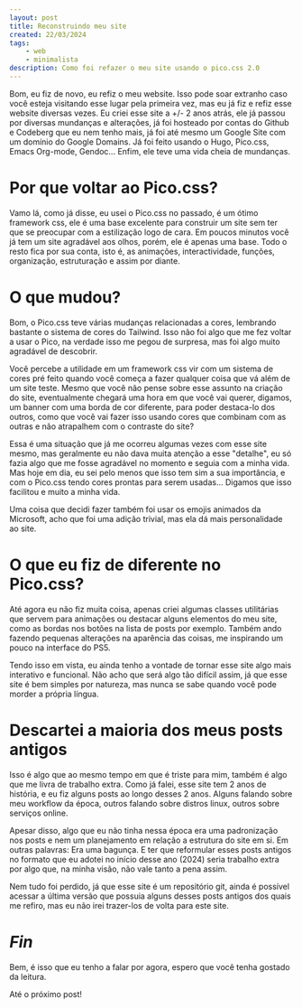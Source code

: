```yaml
---
layout: post
title: Reconstruindo meu site
created: 22/03/2024
tags:
    - web
    - minimalista
description: Como foi refazer o meu site usando o pico.css 2.0
---
```

<p>Bom, eu fiz de novo, eu refiz o meu website. Isso pode soar extranho caso
você esteja visitando esse lugar pela primeira vez, mas eu já fiz e refiz esse
website diversas vezes. Eu criei esse site a +/- 2 anos atrás, ele já passou
por diversas mundanças e alterações, já foi hosteado por contas do Github e
Codeberg que eu nem tenho mais, já foi até mesmo um Google Site com um domínio
do Google Domains. Já foi feito usando o Hugo, Pico.css, Emacs Org-mode,
Gendoc... Enfim, ele teve uma vida cheia de mundanças.</p> <h1>Por que voltar
  ao Pico.css?</h1> <p>Vamo lá, como já disse, eu usei o Pico.css no passado, é
um ótimo framework css, ele é uma base excelente para construir um site sem ter
que se preocupar com a estilização logo de cara. Em poucos minutos você já tem
um site agradável aos olhos, porém, ele é apenas uma base. Todo o resto fica
por sua conta, isto é, as animações, interactividade, funções, organização,
estruturação e assim por diante.</p> <h1>O que mudou?</h1> <p>Bom, o Pico.css
teve várias mudanças relacionadas a cores, lembrando bastante o sistema de
cores do Tailwind. Isso não foi algo que me fez voltar a usar o Pico, na
verdade isso me pegou de surpresa, mas foi algo muito agradável de
descobrir.</p> <p>Você percebe a utilidade em um framework css vir com um
sistema de cores pré feito quando você começa a fazer qualquer coisa que vá
além de um site teste. Mesmo que você não pense sobre esse assunto na criação
do site, eventualmente chegará uma hora em que você vai querer, digamos, um
banner com uma borda de cor diferente, para poder destaca-lo dos outros, como
que você vai fazer isso usando cores que combinam com as outras e não
atrapalhem com o contraste do site?</p> <p>Essa é uma situação que já me
ocorreu algumas vezes com esse site mesmo, mas geralmente eu não dava muita
atenção a esse "detalhe", eu só fazia algo que me fosse agradável no momento e
seguia com a minha vida. Mas hoje em dia, eu sei pelo menos que isso tem sim a
sua importância, e com o Pico.css tendo cores prontas para serem usadas...
Digamos que isso facilitou e muito a minha vida.</p> <p>Uma coisa que decidi
fazer também foi usar os emojis animados da Microsoft, acho que foi uma adição
trivial, mas ela dá mais personalidade ao site.</p> <h1>O que eu fiz de
diferente no Pico.css?</h1> <p>Até agora eu não fiz muita coisa, apenas criei
algumas classes utilitárias que servem para animações ou destacar alguns
elementos do meu site, como as bordas nos botões na lista de posts por exemplo.
Também ando fazendo pequenas alterações na aparência das coisas, me inspirando
um pouco na interface do PS5.</p> <p>Tendo isso em vista, eu ainda tenho a
vontade de tornar esse site algo mais interativo e funcional. Não acho que será
algo tão difícil assim, já que esse site é bem simples por natureza, mas nunca
se sabe quando você pode morder a própria língua.</p> <h1>Descartei a maioria
dos meus posts antigos</h1> <p>Isso é algo que ao mesmo tempo em que é triste
para mim, também é algo que me livra de trabalho extra. Como já falei, esse
site tem 2 anos de história, e eu fiz alguns posts ao longo desses 2 anos.
Alguns falando sobre meu workflow da época, outros falando sobre distros linux,
outros sobre serviços online.</p> <p>Apesar disso, algo que eu não tinha nessa
época era uma padronização nos posts e nem um planejamento em relação a
estrutura do site em si. Em outras palavras: Era uma bagunça. E ter que
reformular esses posts antigos no formato que eu adotei no início desse ano
(2024) seria trabalho extra por algo que, na minha visão, não vale tanto a pena
assim.</p> <p>Nem tudo foi perdido, já que esse site é um repositório git,
ainda é possível acessar a última versão que possuia alguns desses posts
antigos dos quais me refiro, mas eu não irei trazer-los de volta para este
site.</p> <h1><em>Fin</em></h1> <p>Bem, é isso que eu tenho a falar por agora,
espero que você tenha gostado da leitura.</p> <p>Até o próximo post!</p>
